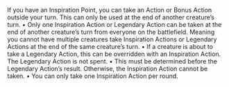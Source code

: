 If you have an Inspiration Point, you can take an Action or Bonus Action outside your turn. This can only be used at the end of another creature’s turn.
	• Only one Inspiration Action or Legendary Action can be taken at the end of another creature’s turn from everyone on the battlefield. Meaning you cannot have multiple creatures take Inspiration Actions or Legendary Actions at the end of the same creature’s turn. 
	• If a creature is about to take a Legendary Action, this can be overridden with an Inspiration Action. The Legendary Action is not spent. 
	• This must be determined before the Legendary Action’s result. Otherwise, the Inspiration Action cannot be taken. 
	• You can only take one Inspiration Action per round.